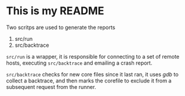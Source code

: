 # This is my README

Two scritps are used to generate the reports

1. src/run
2. src/backtrace

`src/run` is a wrapper, it is responsible for connecting to a set of remote hosts, executing `src/backtrace` and emailing a crash report.

`src/backtrace` checks for new core files since it last ran, it uses _gdb_ to collect a backtrace, and then marks the corefile to exclude it from a subsequent request from the runner.


